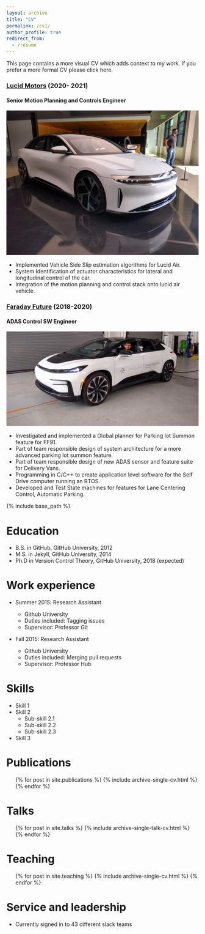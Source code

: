 ```yaml
---
layout: archive
title: "CV"
permalink: /cv1/
author_profile: true
redirect_from:
  - /resume
---
```


This page contains a more visual CV which adds context to my work. If you prefer a more formal CV please click here.

### [Lucid Motors](https://www.lucidmotors.com/) (2020- 2021)
#### Senior Motion Planning and Controls Engineer
![](/images/lucid_motors.jpg)

*	Implemented Vehicle Side Slip estimation algorithms for Lucid Air.
*	System Identification of actuator characteristics for lateral and longitudinal control of the car.
*	Integration of the motion planning and control stack onto lucid air vehicle.

### [Faraday Future](https://www.ff.com/) (2018-2020)
#### ADAS  Control SW Engineer 
![](/images/farday_future.jpg)
*	Investigated and implemented a Global planner for Parking lot Summon feature for FF91.
*	Part of team responsible design of system architecture for a more advanced parking lot summon feature.
*	Part of team responsible design of new ADAS sensor and feature suite for Delivery Vans.
*	Programming in C/C++ to create application level software for the Self Drive computer running an RTOS.
*	Developed and Test State machines for features for Lane Centering Control, Automatic Parking.



{% include base_path %}

Education
======
* B.S. in GitHub, GitHub University, 2012
* M.S. in Jekyll, GitHub University, 2014
* Ph.D in Version Control Theory, GitHub University, 2018 (expected)

Work experience
======
* Summer 2015: Research Assistant
  * Github University
  * Duties included: Tagging issues
  * Supervisor: Professor Git

* Fall 2015: Research Assistant
  * Github University
  * Duties included: Merging pull requests
  * Supervisor: Professor Hub
  
Skills
======
* Skill 1
* Skill 2
  * Sub-skill 2.1
  * Sub-skill 2.2
  * Sub-skill 2.3
* Skill 3

Publications
======
  <ul>{% for post in site.publications %}
    {% include archive-single-cv.html %}
  {% endfor %}</ul>
  
Talks
======
  <ul>{% for post in site.talks %}
    {% include archive-single-talk-cv.html %}
  {% endfor %}</ul>
  
Teaching
======
  <ul>{% for post in site.teaching %}
    {% include archive-single-cv.html %}
  {% endfor %}</ul>
  
Service and leadership
======
* Currently signed in to 43 different slack teams
